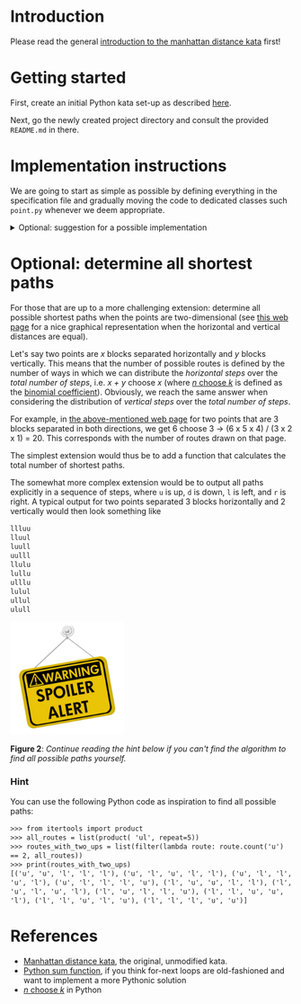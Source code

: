 # Introduction

Please read the general [introduction to the manhattan distance kata](../README.md) first!

# Getting started

First, create an initial Python kata set-up as described [here](https://github.com/zhendrikse/tdd/tree/master/cookiecutter).

Next, go the newly created project directory and consult
the provided `README.md` in there.

# Implementation instructions

We are going to start as simple as possible by defining everything in the specification file and gradually moving the code to dedicated classes such `point.py` whenever we deem appropriate.

<details>
   <summary>Optional: suggestion for a possible implementation</summary>

- Start writing a scenario for a point on a line, i.e., in one dimension, so it only needs one coordinate: 
   1. Let's specify first that the distance to itself is zero.

     a. Let's first write the scenario:
   ```python
   with it("has zero distance to itself"):
      expect(manhattanDistance(point_a, point_a)).to(equal(0))
   ```
     b. Implement the `manhattanDistance()` function in the most stupid way possible, just to make the test pass. For this, it is also necessary to add a constructor to the `Point` class, but may still be empty!
     
     c. After the test is green, you may want to refactor the hard-coded return value into the `Point` class.
   
   2. Next, specify the distance to a point on the right of the original point.
   
   3. Make the test green and refactor where necessary. Hint: you _have_ to implement the distance in the `Point` class, as you are _not_ allowed to expose any properties, nor access them from outside the class! Remember one of the goals of the kata is to practice encapsulation.

   4. Specify the distance to a point on the left. This ensures no negative distances can be returned!
   
   5. Make the test green and refactor where necessary.
   
   6. Can you think of more edge cases? Remember that you are not allowed to write tests that are green _without_ requiring a modification to the production code.


 - Start writing a scenario for a point in a plane, i.e. in two dimensions, so it needs two coordinates. Do this in a way that you do _not_ have to modify the scenarios that are already there.
   1. Let's specify first that the distance to a point itself in a plane/two-dimensional space is zero.
   2. Now specify the distance to another point.
   3. Make the test green and refactor where necessary.
   4. Do we need any additional scenarios/tests?
   
- The final step is to support points in three dimensions, i.e. 
  with an x-, y- and z-axis. According to [three strikes and you
  refactor](http://wiki.c2.com/?ThreeStrikesAndYouRefactor), we 
  now may as well generalize to _N_ dimensions.

  So let's try to refactor the two concrete integer coordinates we have right now into a more generalized list of (two integer) coordinates using the `*args` packing feature of Python. This list can then readily be generalized to _N_ dimensions.
  
  We are going to refactor our code in the following _small_ steps:
  
  1. Refactor the constructor so that it takes `*args` as an argument and assigns it to the existing `self.x` and `self.y` coordinates. 
  Hint: use the following code to assign the second optional coordinate:
    ```python
    self.y = args[1] if len(args) > 1 else 0
    ```
  Verify that everything still works by running your tests!
  2. In the constructor, assign the arguments list _also_ to a (at this point redundant) `self.coordinates` member variable
  Verify that everything still works by running your tests!
  3. Refactor the two-dimensional distance function to use the coordinates member variable:
    ```python
    if len(self.coordinates) > 0:
      distance += abs(other_point.coordinates[0] - self.coordinates[0])
    if len(self.coordinates) > 1:
      distance += abs(other_point.coordinates[1] - self.coordinates[1])
    ```
  Verify that everything still works by running your tests!
  4. Remove the now obsolete member variables `self.x` and `self.y`.
  Verify that everything still works by running your tests!
  5. Convert the above if-statements to a generalized loop.
  Verify that everything still works by running your tests!
</details>

# Optional: determine all shortest paths

For those that are up to a more challenging extension: determine all possible shortest paths when the points are two-dimensional (see [this web page](https://www.robertdickau.com/manhattan.html) for a nice graphical representation when the horizontal and vertical distances are equal).   

Let's say two points are _x_ blocks separated horizontally and _y_ blocks vertically. This means that the number of possible routes is defined by the number of ways in which we can distribute the _horizontal steps_ over the _total number of steps_, i.e. _x + y_ choose _x_ (where [_n_ choose _k_](https://programming-idioms.org/idiom/67/binomial-coefficient-n-choose-k/1426/python) is defined as the [binomial coefficient](https://en.wikipedia.org/wiki/Binomial_coefficient)). Obviously, we reach the same answer when considering the distribution of _vertical steps_ over the _total number of steps_. 

For example, in [the above-mentioned web page](https://www.robertdickau.com/manhattan.html) for two points that are 3 blocks separated in both directions, we get 6 choose 3 &rarr; (6 x 5 x 4) / (3 x 2 x 1) = 20. This corresponds with the number of routes drawn on that page. 

The simplest extension would thus be to add a function that calculates the total number of shortest paths.

The somewhat more complex extension would be to output all paths explicitly in a sequence of steps, where `u` is up, `d` is down, `l` is left, and `r` is right. A typical output for two points separated 3 blocks horizontally and 2 vertically would then look something like

```
llluu
lluul
luull 
uulll
llulu
lullu 
ulllu
lulul 
ullul
ulull  
```

<img alt="spoiler" src="../assets/spoiler.png" width="40%" height="40%"/>

**Figure 2**: _Continue reading the hint below if you can't find the algorithm to find all possible paths yourself._

### Hint

You can use the following Python code as inspiration to find all possible paths:
```
>>> from itertools import product
>>> all_routes = list(product( 'ul', repeat=5))
>>> routes_with_two_ups = list(filter(lambda route: route.count('u') == 2, all_routes))
>>> print(routes_with_two_ups)
[('u', 'u', 'l', 'l', 'l'), ('u', 'l', 'u', 'l', 'l'), ('u', 'l', 'l', 'u', 'l'), ('u', 'l', 'l', 'l', 'u'), ('l', 'u', 'u', 'l', 'l'), ('l', 'u', 'l', 'u', 'l'), ('l', 'u', 'l', 'l', 'u'), ('l', 'l', 'u', 'u', 'l'), ('l', 'l', 'u', 'l', 'u'), ('l', 'l', 'l', 'u', 'u')]
```


# References

- [Manhattan distance kata](https://kata-log.rocks/manhattan-distance-kata), the original, unmodified kata.
- [Python sum function](https://realpython.com/python-sum-function/), if you think for-next loops are old-fashioned and want to implement a more Pythonic solution
- [_n_ choose _k_](https://programming-idioms.org/idiom/67/binomial-coefficient-n-choose-k/1426/python) in Python
